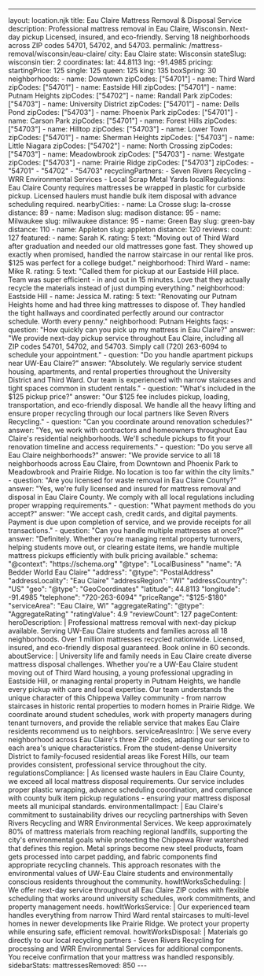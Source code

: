 ---
layout: location.njk
title: Eau Claire Mattress Removal & Disposal Service
description: Professional mattress removal in Eau Claire, Wisconsin. Next-day pickup Licensed, insured, and eco-friendly. Serving 18 neighborhoods across ZIP codes 54701, 54702, and 54703.
permalink: /mattress-removal/wisconsin/eau-claire/
city: Eau Claire state: Wisconsin stateSlug: wisconsin tier: 2 coordinates: lat: 44.8113 lng: -91.4985 pricing: startingPrice: 125 single: 125 queen: 125 king: 135 boxSpring: 30 neighborhoods: - name: Downtown zipCodes: ["54701"] - name: Third Ward zipCodes: ["54701"] - name: Eastside Hill zipCodes: ["54701"] - name: Putnam Heights zipCodes: ["54702"] - name: Randall Park zipCodes: ["54703"] - name: University District zipCodes: ["54701"] - name: Dells Pond zipCodes: ["54703"] - name: Phoenix Park zipCodes: ["54701"] - name: Carson Park zipCodes: ["54701"] - name: Forest Hills zipCodes: ["54703"] - name: Hilltop zipCodes: ["54703"] - name: Lower Town zipCodes: ["54701"] - name: Sherman Heights zipCodes: ["54703"] - name: Little Niagara zipCodes: ["54702"] - name: North Crossing zipCodes: ["54703"] - name: Meadowbrook zipCodes: ["54703"] - name: Westgate zipCodes: ["54703"] - name: Prairie Ridge zipCodes: ["54703"] zipCodes: - "54701" - "54702" - "54703" recyclingPartners: - Seven Rivers Recycling - WRR Environmental Services - Local Scrap Metal Yards localRegulations: Eau Claire County requires mattresses be wrapped in plastic for curbside pickup. Licensed haulers must handle bulk item disposal with advance scheduling required. nearbyCities: - name: La Crosse slug: la-crosse distance: 89 - name: Madison slug: madison distance: 95 - name: Milwaukee slug: milwaukee distance: 95 - name: Green Bay slug: green-bay distance: 110 - name: Appleton slug: appleton distance: 120 reviews: count: 127 featured: - name: Sarah K. rating: 5 text: "Moving out of Third Ward after graduation and needed our old mattresses gone fast. They showed up exactly when promised, handled the narrow staircase in our rental like pros. $125 was perfect for a college budget." neighborhood: Third Ward - name: Mike R. rating: 5 text: "Called them for pickup at our Eastside Hill place. Team was super efficient - in and out in 15 minutes. Love that they actually recycle the materials instead of just dumping everything." neighborhood: Eastside Hill - name: Jessica M. rating: 5 text: "Renovating our Putnam Heights home and had three king mattresses to dispose of. They handled the tight hallways and coordinated perfectly around our contractor schedule. Worth every penny." neighborhood: Putnam Heights faqs: - question: "How quickly can you pick up my mattress in Eau Claire?" answer: "We provide next-day pickup service throughout Eau Claire, including all ZIP codes 54701, 54702, and 54703. Simply call (720) 263-6094 to schedule your appointment." - question: "Do you handle apartment pickups near UW-Eau Claire?" answer: "Absolutely. We regularly service student housing, apartments, and rental properties throughout the University District and Third Ward. Our team is experienced with narrow staircases and tight spaces common in student rentals." - question: "What's included in the $125 pickup price?" answer: "Our $125 fee includes pickup, loading, transportation, and eco-friendly disposal. We handle all the heavy lifting and ensure proper recycling through our local partners like Seven Rivers Recycling." - question: "Can you coordinate around renovation schedules?" answer: "Yes, we work with contractors and homeowners throughout Eau Claire's residential neighborhoods. We'll schedule pickups to fit your renovation timeline and access requirements." - question: "Do you serve all Eau Claire neighborhoods?" answer: "We provide service to all 18 neighborhoods across Eau Claire, from Downtown and Phoenix Park to Meadowbrook and Prairie Ridge. No location is too far within the city limits." - question: "Are you licensed for waste removal in Eau Claire County?" answer: "Yes, we're fully licensed and insured for mattress removal and disposal in Eau Claire County. We comply with all local regulations including proper wrapping requirements." - question: "What payment methods do you accept?" answer: "We accept cash, credit cards, and digital payments. Payment is due upon completion of service, and we provide receipts for all transactions." - question: "Can you handle multiple mattresses at once?" answer: "Definitely. Whether you're managing rental property turnovers, helping students move out, or clearing estate items, we handle multiple mattress pickups efficiently with bulk pricing available." schema: "@context": "https://schema.org" "@type": "LocalBusiness" "name": "A Bedder World Eau Claire" "address": "@type": "PostalAddress" "addressLocality": "Eau Claire" "addressRegion": "WI" "addressCountry": "US" "geo": "@type": "GeoCoordinates" "latitude": 44.8113 "longitude": -91.4985 "telephone": "720-263-6094" "priceRange": "$125-$180" "serviceArea": "Eau Claire, WI" "aggregateRating": "@type": "AggregateRating" "ratingValue": 4.9 "reviewCount": 127 pageContent: heroDescription: | Professional mattress removal with next-day pickup available. Serving UW-Eau Claire students and families across all 18 neighborhoods. Over 1 million mattresses recycled nationwide. Licensed, insured, and eco-friendly disposal guaranteed. Book online in 60 seconds. aboutService: | University life and family needs in Eau Claire create diverse mattress disposal challenges. Whether you're a UW-Eau Claire student moving out of Third Ward housing, a young professional upgrading in Eastside Hill, or managing rental property in Putnam Heights, we handle every pickup with care and local expertise. Our team understands the unique character of this Chippewa Valley community - from narrow staircases in historic rental properties to modern homes in Prairie Ridge. We coordinate around student schedules, work with property managers during tenant turnovers, and provide the reliable service that makes Eau Claire residents recommend us to neighbors. serviceAreasIntro: | We serve every neighborhood across Eau Claire's three ZIP codes, adapting our service to each area's unique characteristics. From the student-dense University District to family-focused residential areas like Forest Hills, our team provides consistent, professional service throughout the city. regulationsCompliance: | As licensed waste haulers in Eau Claire County, we exceed all local mattress disposal requirements. Our service includes proper plastic wrapping, advance scheduling coordination, and compliance with county bulk item pickup regulations - ensuring your mattress disposal meets all municipal standards. environmentalImpact: | Eau Claire's commitment to sustainability drives our recycling partnerships with Seven Rivers Recycling and WRR Environmental Services. We keep approximately 80% of mattress materials from reaching regional landfills, supporting the city's environmental goals while protecting the Chippewa River watershed that defines this region. Metal springs become new steel products, foam gets processed into carpet padding, and fabric components find appropriate recycling channels. This approach resonates with the environmental values of UW-Eau Claire students and environmentally conscious residents throughout the community. howItWorksScheduling: | We offer next-day service throughout all Eau Claire ZIP codes with flexible scheduling that works around university schedules, work commitments, and property management needs. howItWorksService: | Our experienced team handles everything from narrow Third Ward rental staircases to multi-level homes in newer developments like Prairie Ridge. We protect your property while ensuring safe, efficient removal. howItWorksDisposal: | Materials go directly to our local recycling partners - Seven Rivers Recycling for processing and WRR Environmental Services for additional components. You receive confirmation that your mattress was handled responsibly. sidebarStats: mattressesRemoved: 850 ---